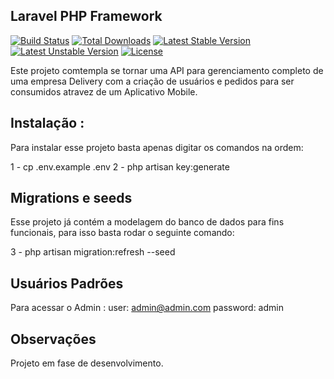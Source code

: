 ## Laravel PHP Framework

[![Build Status](https://travis-ci.org/laravel/framework.svg)](https://travis-ci.org/laravel/framework)
[![Total Downloads](https://poser.pugx.org/laravel/framework/d/total.svg)](https://packagist.org/packages/laravel/framework)
[![Latest Stable Version](https://poser.pugx.org/laravel/framework/v/stable.svg)](https://packagist.org/packages/laravel/framework)
[![Latest Unstable Version](https://poser.pugx.org/laravel/framework/v/unstable.svg)](https://packagist.org/packages/laravel/framework)
[![License](https://poser.pugx.org/laravel/framework/license.svg)](https://packagist.org/packages/laravel/framework)

Este projeto comtempla se tornar uma API para gerenciamento completo de uma empresa Delivery com a criação de usuários e pedidos para ser consumidos atravez de um
Aplicativo Mobile.

## Instalação :

Para instalar esse projeto basta apenas digitar os comandos na ordem:

1 - cp .env.example .env
2 - php artisan key:generate


## Migrations e seeds

Esse projeto já contém a modelagem do banco de dados para fins funcionais, para isso basta rodar o seguinte comando:

3 - php artisan migration:refresh --seed

## Usuários Padrões

Para acessar o Admin :
user: admin@admin.com
password: admin

## Observações

Projeto em fase de desenvolvimento.
